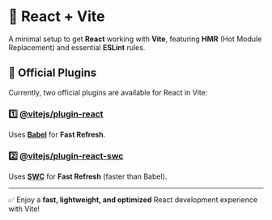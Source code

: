 # 🚀 React + Vite

A minimal setup to get **React** working with **Vite**, featuring **HMR** (Hot Module Replacement) and essential **ESLint** rules.

## 🔌 Official Plugins

Currently, two official plugins are available for React in Vite:

### 1️⃣ [@vitejs/plugin-react](https://github.com/vitejs/vite-plugin-react/blob/main/packages/plugin-react/README.md)  
Uses **[Babel](https://babeljs.io/)** for **Fast Refresh**.

### 2️⃣ [@vitejs/plugin-react-swc](https://github.com/vitejs/vite-plugin-react-swc)  
Uses **[SWC](https://swc.rs/)** for **Fast Refresh** (faster than Babel).

---

✅ Enjoy a **fast, lightweight, and optimized** React development experience with Vite!
